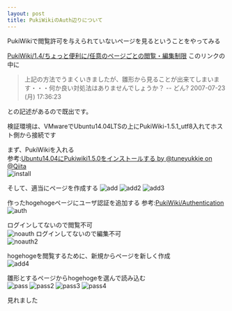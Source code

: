 ```yaml
---
layout: post
title: PukiWikiのAuth辺りについて
---
```


PukiWikiで閲覧許可を与えられていないページを見るということをやってみる  

[PukiWiki/1.4/ちょっと便利に/任意のページごとの閲覧・編集制限](http://pukiwiki.osdn.jp/dev/?PukiWiki/1.4/%E3%81%A1%E3%82%87%E3%81%A3%E3%81%A8%E4%BE%BF%E5%88%A9%E3%81%AB/%E4%BB%BB%E6%84%8F%E3%81%AE%E3%83%9A%E3%83%BC%E3%82%B8%E3%81%94%E3%81%A8%E3%81%AE%E9%96%B2%E8%A6%A7%E3%83%BB%E7%B7%A8%E9%9B%86%E5%88%B6%E9%99%90)
このリンクの中に

> 上記の方法でうまくいきましたが、雛形から見ることが出来てしまいます・・・何か良い対処法はありませんでしょうか？ -- どん? 2007-07-23 (月) 17:36:23

との記述があるので既出です。

検証環境は、VMwareでUbuntu14.04LTSの上にPukiWiki-1.5.1_utf8入れてホスト側から接続です  

まず、PukiWikiを入れる  
参考:[Ubuntu14.04にPukiwiki1.5.0をインストールする by @tuneyukkie on @Qiita](http://qiita.com/tuneyukkie/items/e7565fb0856e6a9f517d)  
![install]({{site.baseurl}}/images/20160908/install.png)  

そして、適当にページを作成する
![add]({{site.baseurl}}/images/20160908/add.png) 
![add2]({{site.baseurl}}/images/20160908/add2.png) 
![add3]({{site.baseurl}}/images/20160908/add3.png) 

作ったhogehogeページにユーザ認証を追加する
参考:[PukiWiki/Authentication](https://pukiwiki.osdn.jp/?PukiWiki/Authentication)  
![auth]({{site.baseurl}}/images/20160908/auth.png) 

ログインしてないので閲覧不可  
![noauth]({{site.baseurl}}/images/20160908/noauth.png) 
ログインしてないので編集不可  
![noauth2]({{site.baseurl}}/images/20160908/noauth2.png) 

hogehogeを閲覧するために、新規からページを新しく作成  
![add4]({{site.baseurl}}/images/20160908/add4.png) 

雛形とするページからhogehogeを選んで読み込む  
![pass]({{site.baseurl}}/images/20160908/pass.png) 
![pass2]({{site.baseurl}}/images/20160908/pass2.png) 
![pass3]({{site.baseurl}}/images/20160908/pass3.png) 
![pass4]({{site.baseurl}}/images/20160908/pass4.png) 

見れました  
